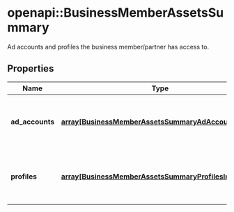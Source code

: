 # openapi::BusinessMemberAssetsSummary

Ad accounts and profiles the business member/partner has access to.

## Properties
Name | Type | Description | Notes
------------ | ------------- | ------------- | -------------
**ad_accounts** | [**array[BusinessMemberAssetsSummaryAdAccountsInner]**](BusinessMemberAssetsSummary_ad_accounts_inner.md) | List of ad account IDs and respective permission levels. | [optional] 
**profiles** | [**array[BusinessMemberAssetsSummaryProfilesInner]**](BusinessMemberAssetsSummary_profiles_inner.md) | List of profile IDs and respective permission levels. | [optional] 


